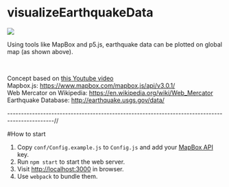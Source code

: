 # visualizeEarthquakeData

![](https://user-images.githubusercontent.com/16420802/34706736-f797148c-f4ce-11e7-81d6-2d82c09a0799.JPG)


Using tools like MapBox and p5.js, earthquake data can be plotted on global map (as shown above). 

</br>

Concept based on [this Youtube video](https://www.youtube.com/watch?v=ZiYdOwOrGyc&t=138s)
</br>
Mapbox.js: https://www.mapbox.com/mapbox.js/api/v3.0.1/
</br>
Web Mercator on Wikipedia: https://en.wikipedia.org/wiki/Web_Mercator
</br>
Earthquake Database: http://earthquake.usgs.gov/data/
</br>

-----------------------------------------------------------------------------------------------//

#How to start

1. Copy `conf/Config.example.js` to `Config.js` and add your [MapBox API](https://www.mapbox.com/studio/account/tokens/) key.
2. Run `npm start` to start the web server.
3. Visit [http://localhost:3000](http://localhost:3000) in browser.
4. Use `webpack` to bundle them.
